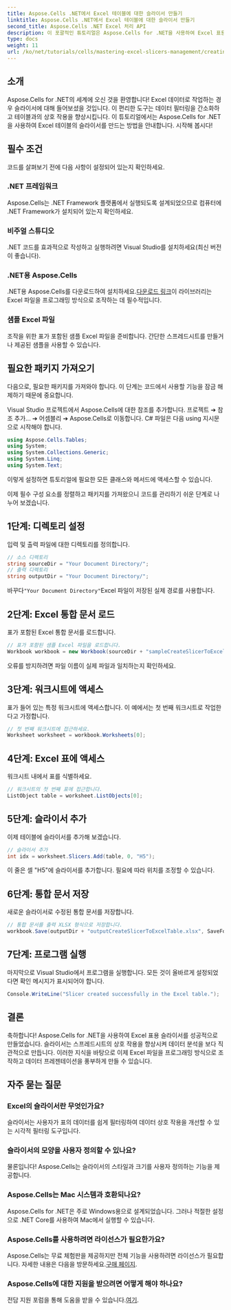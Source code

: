 ```yaml
---
title: Aspose.Cells .NET에서 Excel 테이블에 대한 슬라이서 만들기
linktitle: Aspose.Cells .NET에서 Excel 테이블에 대한 슬라이서 만들기
second_title: Aspose.Cells .NET Excel 처리 API
description: 이 포괄적인 튜토리얼은 Aspose.Cells for .NET을 사용하여 Excel 표용 슬라이서를 만드는 과정을 안내합니다. 환경을 설정하고, Excel 통합 문서를 로드하고, 대화형 슬라이서를 추가하여 데이터 분석 기능을 향상시키는 방법을 알아보세요.
type: docs
weight: 11
url: /ko/net/tutorials/cells/mastering-excel-slicers-management/creating-slicer-for-excel-table/
---
```

## 소개

Aspose.Cells for .NET의 세계에 오신 것을 환영합니다! Excel 데이터로 작업하는 경우 슬라이서에 대해 들어보셨을 것입니다. 이 편리한 도구는 데이터 필터링을 간소화하고 테이블과의 상호 작용을 향상시킵니다. 이 튜토리얼에서는 Aspose.Cells for .NET을 사용하여 Excel 테이블의 슬라이서를 만드는 방법을 안내합니다. 시작해 봅시다!

## 필수 조건

코드를 살펴보기 전에 다음 사항이 설정되어 있는지 확인하세요.

### .NET 프레임워크
Aspose.Cells는 .NET Framework 플랫폼에서 실행되도록 설계되었으므로 컴퓨터에 .NET Framework가 설치되어 있는지 확인하세요.

### 비주얼 스튜디오
.NET 코드를 효과적으로 작성하고 실행하려면 Visual Studio를 설치하세요(최신 버전이 좋습니다).

### .NET용 Aspose.Cells
 .NET용 Aspose.Cells를 다운로드하여 설치하세요.[다운로드 링크](https://releases.aspose.com/cells/net/)이 라이브러리는 Excel 파일을 프로그래밍 방식으로 조작하는 데 필수적입니다.

### 샘플 Excel 파일
조작을 위한 표가 포함된 샘플 Excel 파일을 준비합니다. 간단한 스프레드시트를 만들거나 제공된 샘플을 사용할 수 있습니다.

## 필요한 패키지 가져오기

다음으로, 필요한 패키지를 가져와야 합니다. 이 단계는 코드에서 사용할 기능을 잠금 해제하기 때문에 중요합니다.

Visual Studio 프로젝트에서 Aspose.Cells에 대한 참조를 추가합니다. 프로젝트 ➔ 참조 추가... ➔ 어셈블리 ➔ Aspose.Cells로 이동합니다. C# 파일은 다음 using 지시문으로 시작해야 합니다.

```csharp
using Aspose.Cells.Tables;
using System;
using System.Collections.Generic;
using System.Linq;
using System.Text;
```

이렇게 설정하면 튜토리얼에 필요한 모든 클래스와 메서드에 액세스할 수 있습니다.

이제 필수 구성 요소를 정렬하고 패키지를 가져왔으니 코드를 관리하기 쉬운 단계로 나누어 보겠습니다.

## 1단계: 디렉토리 설정

입력 및 출력 파일에 대한 디렉토리를 정의합니다.

```csharp
// 소스 디렉토리
string sourceDir = "Your Document Directory/";
// 출력 디렉토리
string outputDir = "Your Document Directory/";
```

 바꾸다`"Your Document Directory"`Excel 파일이 저장된 실제 경로를 사용합니다.

## 2단계: Excel 통합 문서 로드

표가 포함된 Excel 통합 문서를 로드합니다.

```csharp
// 표가 포함된 샘플 Excel 파일을 로드합니다.
Workbook workbook = new Workbook(sourceDir + "sampleCreateSlicerToExcelTable.xlsx");
```

오류를 방지하려면 파일 이름이 실제 파일과 일치하는지 확인하세요.

## 3단계: 워크시트에 액세스

표가 들어 있는 특정 워크시트에 액세스합니다. 이 예에서는 첫 번째 워크시트로 작업한다고 가정합니다.

```csharp
// 첫 번째 워크시트에 접근하세요.
Worksheet worksheet = workbook.Worksheets[0];
```

## 4단계: Excel 표에 액세스

워크시트 내에서 표를 식별하세요.

```csharp
// 워크시트의 첫 번째 표에 접근합니다.
ListObject table = worksheet.ListObjects[0];
```

## 5단계: 슬라이서 추가

이제 테이블에 슬라이서를 추가해 보겠습니다.

```csharp
// 슬라이서 추가
int idx = worksheet.Slicers.Add(table, 0, "H5");
```

이 줄은 셀 "H5"에 슬라이서를 추가합니다. 필요에 따라 위치를 조정할 수 있습니다.

## 6단계: 통합 문서 저장

새로운 슬라이서로 수정된 통합 문서를 저장합니다.

```csharp
// 통합 문서를 출력 XLSX 형식으로 저장합니다.
workbook.Save(outputDir + "outputCreateSlicerToExcelTable.xlsx", SaveFormat.Xlsx);
```

## 7단계: 프로그램 실행

마지막으로 Visual Studio에서 프로그램을 실행합니다. 모든 것이 올바르게 설정되었다면 확인 메시지가 표시되어야 합니다.

```csharp
Console.WriteLine("Slicer created successfully in the Excel table.");
```

## 결론

축하합니다! Aspose.Cells for .NET을 사용하여 Excel 표용 슬라이서를 성공적으로 만들었습니다. 슬라이서는 스프레드시트의 상호 작용을 향상시켜 데이터 분석을 보다 직관적으로 만듭니다. 이러한 지식을 바탕으로 이제 Excel 파일을 프로그래밍 방식으로 조작하고 데이터 프레젠테이션을 풍부하게 만들 수 있습니다.

## 자주 묻는 질문

### Excel의 슬라이서란 무엇인가요?
슬라이서는 사용자가 표의 데이터를 쉽게 필터링하여 데이터 상호 작용을 개선할 수 있는 시각적 필터링 도구입니다.

### 슬라이서의 모양을 사용자 정의할 수 있나요?
물론입니다! Aspose.Cells는 슬라이서의 스타일과 크기를 사용자 정의하는 기능을 제공합니다.

### Aspose.Cells는 Mac 시스템과 호환되나요?
Aspose.Cells for .NET은 주로 Windows용으로 설계되었습니다. 그러나 적절한 설정으로 .NET Core를 사용하여 Mac에서 실행할 수 있습니다.

### Aspose.Cells를 사용하려면 라이선스가 필요한가요?
 Aspose.Cells는 무료 체험판을 제공하지만 전체 기능을 사용하려면 라이선스가 필요합니다. 자세한 내용은 다음을 방문하세요.[구매 페이지](https://purchase.aspose.com/buy).

### Aspose.Cells에 대한 지원을 받으려면 어떻게 해야 하나요?
 전담 지원 포럼을 통해 도움을 받을 수 있습니다.[여기](https://forum.aspose.com/c/cells/9).